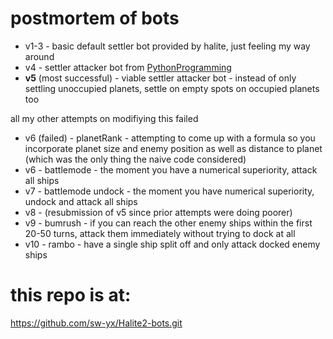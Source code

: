 # postmortem of bots

* v1-3 - basic default settler bot provided by halite, just feeling my way around
* v4 - settler attacker bot from [PythonProgramming](https://pythonprogramming.net/custom-ai-halite-ii-artificial-intelligence-competition/?completed=/modify-starter-bot-halite-ii-artificial-intelligence-competition/)
* **v5** (most successful) - viable settler attacker bot - instead of only settling unoccupied planets, settle on empty spots on occupied planets too

all my other attempts on modifiying this failed

* v6 (failed) - planetRank - attempting to come up with a formula so you incorporate planet size and enemy position as well as distance to planet (which was the only thing the naive code considered)
* v6 - battlemode - the moment you have a numerical superiority, attack all ships
* v7 - battlemode undock - the moment you have numerical superiority, undock and attack all ships
* v8 - (resubmission of v5 since prior attempts were doing poorer)
* v9 - bumrush - if you can reach the other enemy ships within the first 20-50 turns, attack them immediately without trying to dock at all
* v10 - rambo - have a single ship split off and only attack docked enemy ships

# this repo is at:

https://github.com/sw-yx/Halite2-bots.git
